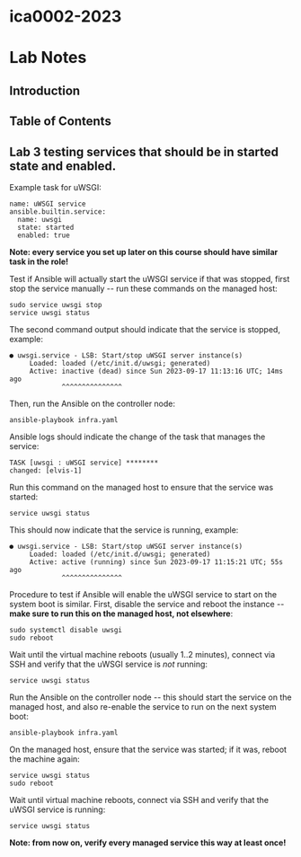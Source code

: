 # ica0002-2023

# Lab Notes

## Introduction

## Table of Contents

## Lab 3 testing services that should be in started state and enabled.

Example task for uWSGI:

    name: uWSGI service
    ansible.builtin.service:
      name: uwsgi
      state: started
      enabled: true

**Note: every service you set up later on this course should have similar task in the role!**

Test if Ansible will actually start the uWSGI service if that was stopped, first stop the service
manually -- run these commands on the managed host:

    sudo service uwsgi stop
    service uwsgi status

The second command output should indicate that the service is stopped, example:

    ● uwsgi.service - LSB: Start/stop uWSGI server instance(s)
         Loaded: loaded (/etc/init.d/uwsgi; generated)
         Active: inactive (dead) since Sun 2023-09-17 11:13:16 UTC; 14ms ago
                 ^^^^^^^^^^^^^^^


Then, run the Ansible on the controller node:

    ansible-playbook infra.yaml

Ansible logs should indicate the change of the task that manages the service:

    TASK [uwsgi : uWSGI service] ********
    changed: [elvis-1]

Run this command on the managed host to ensure that the service was started:

    service uwsgi status

This should now indicate that the service is running, example:

    ● uwsgi.service - LSB: Start/stop uWSGI server instance(s)
         Loaded: loaded (/etc/init.d/uwsgi; generated)
         Active: active (running) since Sun 2023-09-17 11:15:21 UTC; 55s ago
                 ^^^^^^^^^^^^^^^

Procedure to test if Ansible will enable the uWSGI service to start on the system boot is similar.
First, disable the service and reboot the instance --
**make sure to run this on the managed host, not elsewhere**:

    sudo systemctl disable uwsgi
    sudo reboot

Wait until the virtual machine reboots (usually 1..2 minutes), connect via SSH and verify that the
uWSGI service is _not_ running:

    service uwsgi status

Run the Ansible on the controller node -- this should start the service on the managed host, and
also re-enable the service to run on the next system boot:

    ansible-playbook infra.yaml

On the managed host, ensure that the service was started; if it was, reboot the machine again:

    service uwsgi status
    sudo reboot

Wait until virtual machine reboots, connect via SSH and verify that the uWSGI service is running:

    service uwsgi status

**Note: from now on, verify every managed service this way at least once!**